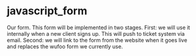# javascript_form
Our form. This form will be implemented in two stages. 
  First: we will use it internally when a new client signs up. This will push to ticket system via email.
  Second: we will link to the form from the website when it goes live and replaces the wufoo form we currently use.
